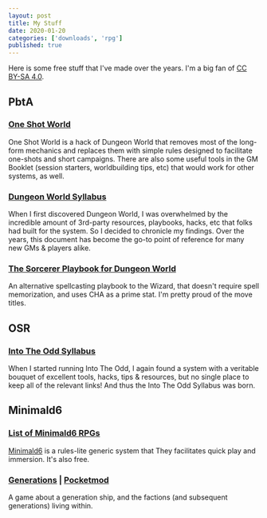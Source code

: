 ```yaml
---
layout: post
title: My Stuff
date: 2020-01-20
categories: ['downloads', 'rpg']
published: true
---
```


Here is some free stuff that I've made over the years. I'm a big fan of [CC BY-SA 4.0](https://creativecommons.org/licenses/by-sa/4.0/).

## PbtA

### [One Shot World](https://yochaigal.itch.io/oneshotworld)
One Shot World is a hack of Dungeon World that removes most of the long-form mechanics and replaces them with simple rules designed to facilitate one-shots and short campaigns. There are also some useful tools in the GM Booklet (session starters, worldbuilding tips, etc) that would work for other systems, as well.  

### [Dungeon World Syllabus](https://docs.google.com/document/d/1ORjM3sxhQrwNI_chlNzYFMD5OFHj7u-Rs_gY4kHkzO0)
When I first discovered Dungeon World, I was overwhelmed by the incredible amount of 3rd-party resources, playbooks, hacks, etc that folks had built for the system. So I decided to chronicle my findings. Over the years, this document has become the go-to point of reference for many new GMs & players alike.  

### [The Sorcerer Playbook for Dungeon World](https://drive.google.com/file/d/0BzeF5GXNEsnfdDhkZV9tZDNwQVk)
An alternative spellcasting playbook to the Wizard, that doesn't require spell memorization, and uses CHA as a prime stat. I'm pretty proud of the move titles.

## OSR

### [Into The Odd Syllabus](https://docs.google.com/document/d/1ipMsbNE5EH6-1_d58o_JfneF2XA4yWqfr5XxJInSzqI/edit)
When I started running Into The Odd, I again found a system with a veritable bouquet of excellent tools, hacks, tips & resources, but no single place to keep all of the relevant links! And thus the Into The Odd Syllabus was born.  

## Minimald6

### [List of Minimald6 RPGs](https://yochaigal.github.io/minimald6/)
[Minimald6](https://www.drivethrurpg.com/product/234317/minimald6) is a rules-lite generic system that They facilitates quick play and immersion. It's also free.

### [Generations](https://drive.google.com/file/d/1DAGO4M8aryGzXVdCHYomsnTkJrF9YJBp/view?usp=sharing) | [Pocketmod](https://drive.google.com/open?id=1TY9jatNzgzH8DYH1rgeSRPzLjAueRo6w)
A game about a generation ship, and the factions (and subsequent generations) living within.

